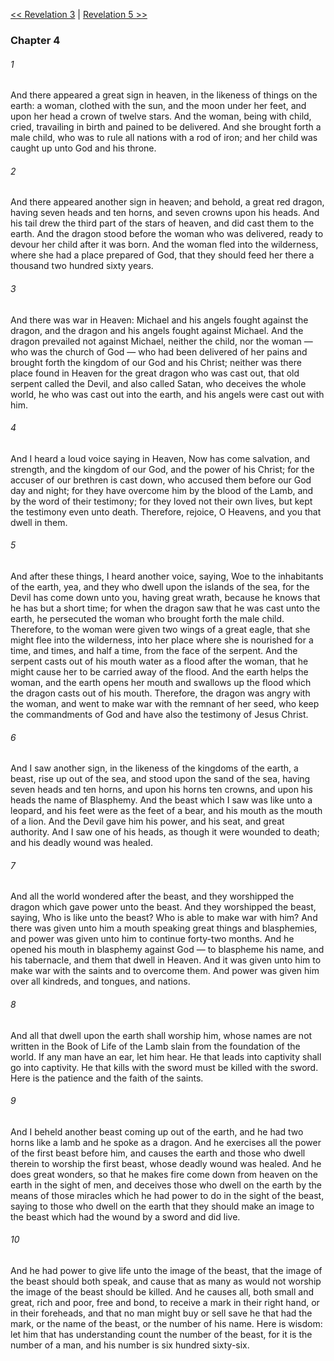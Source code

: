 [<< Revelation 3](Revelation%203.md)  |  [Revelation 5 >>](Revelation%205.md)

### Chapter 4
###### 1
And there appeared a great sign in heaven, in the likeness of things on the earth: a woman, clothed with the sun, and the moon under her feet, and upon her head a crown of twelve stars. And the woman, being with child, cried, travailing in birth and pained to be delivered. And she brought forth a male child, who was to rule all nations with a rod of iron; and her child was caught up unto God and his throne.

###### 2
And there appeared another sign in heaven; and behold, a great red dragon, having seven heads and ten horns, and seven crowns upon his heads. And his tail drew the third part of the stars of heaven, and did cast them to the earth. And the dragon stood before the woman who was delivered, ready to devour her child after it was born. And the woman fled into the wilderness, where she had a place prepared of God, that they should feed her there a thousand two hundred sixty years.

###### 3
And there was war in Heaven: Michael and his angels fought against the dragon, and the dragon and his angels fought against Michael. And the dragon prevailed not against Michael, neither the child, nor the woman — who was the church of God — who had been delivered of her pains and brought forth the kingdom of our God and his Christ; neither was there place found in Heaven for the great dragon who was cast out, that old serpent called the Devil, and also called Satan, who deceives the whole world, he who was cast out into the earth, and his angels were cast out with him.

###### 4
And I heard a loud voice saying in Heaven, Now has come salvation, and strength, and the kingdom of our God, and the power of his Christ; for the accuser of our brethren is cast down, who accused them before our God day and night; for they have overcome him by the blood of the Lamb, and by the word of their testimony; for they loved not their own lives, but kept the testimony even unto death. Therefore, rejoice, O Heavens, and you that dwell in them.

###### 5
And after these things, I heard another voice, saying, Woe to the inhabitants of the earth, yea, and they who dwell upon the islands of the sea, for the Devil has come down unto you, having great wrath, because he knows that he has but a short time; for when the dragon saw that he was cast unto the earth, he persecuted the woman who brought forth the male child. Therefore, to the woman were given two wings of a great eagle, that she might flee into the wilderness, into her place where she is nourished for a time, and times, and half a time, from the face of the serpent. And the serpent casts out of his mouth water as a flood after the woman, that he might cause her to be carried away of the flood. And the earth helps the woman, and the earth opens her mouth and swallows up the flood which the dragon casts out of his mouth. Therefore, the dragon was angry with the woman, and went to make war with the remnant of her seed, who keep the commandments of God and have also the testimony of Jesus Christ.

###### 6
And I saw another sign, in the likeness of the kingdoms of the earth, a beast, rise up out of the sea, and stood upon the sand of the sea, having seven heads and ten horns, and upon his horns ten crowns, and upon his heads the name of Blasphemy. And the beast which I saw was like unto a leopard, and his feet were as the feet of a bear, and his mouth as the mouth of a lion. And the Devil gave him his power, and his seat, and great authority. And I saw one of his heads, as though it were wounded to death; and his deadly wound was healed.

###### 7
And all the world wondered after the beast, and they worshipped the dragon which gave power unto the beast. And they worshipped the beast, saying, Who is like unto the beast? Who is able to make war with him? And there was given unto him a mouth speaking great things and blasphemies, and power was given unto him to continue forty-two months. And he opened his mouth in blasphemy against God — to blaspheme his name, and his tabernacle, and them that dwell in Heaven. And it was given unto him to make war with the saints and to overcome them. And power was given him over all kindreds, and tongues, and nations.

###### 8
And all that dwell upon the earth shall worship him, whose names are not written in the Book of Life of the Lamb slain from the foundation of the world. If any man have an ear, let him hear. He that leads into captivity shall go into captivity. He that kills with the sword must be killed with the sword. Here is the patience and the faith of the saints.

###### 9
And I beheld another beast coming up out of the earth, and he had two horns like a lamb and he spoke as a dragon. And he exercises all the power of the first beast before him, and causes the earth and those who dwell therein to worship the first beast, whose deadly wound was healed. And he does great wonders, so that he makes fire come down from heaven on the earth in the sight of men, and deceives those who dwell on the earth by the means of those miracles which he had power to do in the sight of the beast, saying to those who dwell on the earth that they should make an image to the beast which had the wound by a sword and did live.

###### 10
And he had power to give life unto the image of the beast, that the image of the beast should both speak, and cause that as many as would not worship the image of the beast should be killed. And he causes all, both small and great, rich and poor, free and bond, to receive a mark in their right hand, or in their foreheads, and that no man might buy or sell save he that had the mark, or the name of the beast, or the number of his name. Here is wisdom: let him that has understanding count the number of the beast, for it is the number of a man, and his number is six hundred sixty-six.